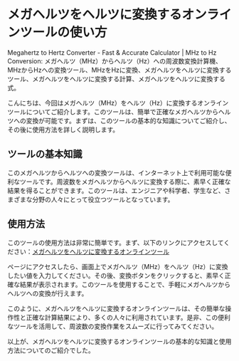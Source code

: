 メガヘルツをヘルツに変換するオンラインツールの使い方
==========================

Megahertz to Hertz Converter - Fast &amp; Accurate Calculator | MHz to Hz Conversion: メガヘルツ（MHz）からヘルツ（Hz）への周波数変換計算機、MHzからHzへの変換ツール、MHzをHzに変換、メガヘルツをヘルツに変換するツール、メガヘルツをヘルツに変換する計算、メガヘルツをヘルツに変換する式。

こんにちは、今回はメガヘルツ（MHz）をヘルツ（Hz）に変換するオンラインツールについてご紹介します。このツールは、簡単で正確なメガヘルツからヘルツへの変換が可能です。まずは、このツールの基本的な知識についてご紹介し、その後に使用方法を詳しく説明します。

ツールの基本知識
--------

このメガヘルツからヘルツへの変換ツールは、インターネット上で利用可能な便利なツールです。周波数をメガヘルツからヘルツに変換する際に、素早く正確な結果を得ることができます。このツールは、エンジニアや科学者、学生など、さまざまな分野の人々にとって役立つツールとなっています。

使用方法
----

このツールの使用方法は非常に簡単です。まず、以下のリンクにアクセスしてください：[メガヘルツをヘルツに変換するオンラインツール](https://www.onlinecalculatorsfree.com/ja/convert/megahertz-to-hertz.html)

ページにアクセスしたら、画面上でメガヘルツ（MHz）をヘルツ（Hz）に変換したい値を入力してください。その後、変換ボタンをクリックすると、素早く正確な結果が表示されます。このツールを使用することで、手軽にメガヘルツからヘルツへの変換が行えます。

このように、メガヘルツをヘルツに変換するオンラインツールは、その簡単な操作性と正確な計算結果により、多くの人々に利用されています。是非、この便利なツールを活用して、周波数の変換作業をスムーズに行ってみてください。

以上が、メガヘルツをヘルツに変換するオンラインツールの基本的な知識と使用方法についてのご紹介でした。